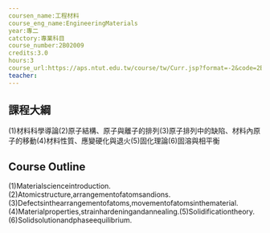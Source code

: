 ```yaml
---
coursen_name:工程材料
course_eng_name:EngineeringMaterials
year:專二
catctory:專業科目
course_number:2B02009
credits:3.0
hours:3
course_url:https://aps.ntut.edu.tw/course/tw/Curr.jsp?format=-2&code=2B02009
teacher:
---
```


## 課程大綱

(1)材料科學導論(2)原子結構、原子與離子的排列(3)原子排列中的缺陷、材料內原子的移動(4)材料性質、應變硬化與退火(5)固化理論(6)固溶與相平衡


## Course Outline

(1)Materialscienceintroduction.(2)Atomicstructure,arrangementofatomsandions.(3)Defectsinthearrangementofatoms,movementofatomsinthematerial.(4)Materialproperties,strainhardeningandannealing.(5)Solidificationtheory.(6)Solidsolutionandphaseequilibrium.


